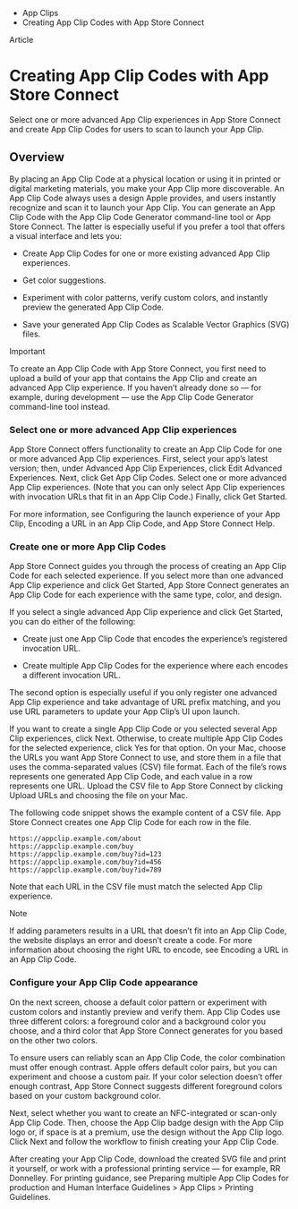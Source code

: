 

- App Clips
-  Creating App Clip Codes with App Store Connect 

Article

# Creating App Clip Codes with App Store Connect

Select one or more advanced App Clip experiences in App Store Connect and create App Clip Codes for users to scan to launch your App Clip.

## Overview

By placing an App Clip Code at a physical location or using it in printed or digital marketing materials, you make your App Clip more discoverable. An App Clip Code always uses a design Apple provides, and users instantly recognize and scan it to launch your App Clip. You can generate an App Clip Code with the App Clip Code Generator command-line tool or App Store Connect. The latter is especially useful if you prefer a tool that offers a visual interface and lets you:

- Create App Clip Codes for one or more existing advanced App Clip experiences.

- Get color suggestions.

- Experiment with color patterns, verify custom colors, and instantly preview the generated App Clip Code.

- Save your generated App Clip Codes as Scalable Vector Graphics (SVG) files.

Important

To create an App Clip Code with App Store Connect, you first need to upload a build of your app that contains the App Clip and create an advanced App Clip experience. If you haven’t already done so — for example, during development — use the App Clip Code Generator command-line tool instead.

### Select one or more advanced App Clip experiences

App Store Connect offers functionality to create an App Clip Code for one or more advanced App Clip experiences. First, select your app’s latest version; then, under Advanced App Clip Experiences, click Edit Advanced Experiences. Next, click Get App Clip Codes. Select one or more advanced App Clip experiences. (Note that you can only select App Clip experiences with invocation URLs that fit in an App Clip Code.) Finally, click Get Started.

For more information, see Configuring the launch experience of your App Clip, Encoding a URL in an App Clip Code, and App Store Connect Help.

### Create one or more App Clip Codes

App Store Connect guides you through the process of creating an App Clip Code for each selected experience. If you select more than one advanced App Clip experience and click Get Started, App Store Connect generates an App Clip Code for each experience with the same type, color, and design.

If you select a single advanced App Clip experience and click Get Started, you can do either of the following:

- Create just one App Clip Code that encodes the experience’s registered invocation URL.

- Create multiple App Clip Codes for the experience where each encodes a different invocation URL.

The second option is especially useful if you only register one advanced App Clip experience and take advantage of URL prefix matching, and you use URL parameters to update your App Clip’s UI upon launch.

If you want to create a single App Clip Code or you selected several App Clip experiences, click Next. Otherwise, to create multiple App Clip Codes for the selected experience, click Yes for that option. On your Mac, choose the URLs you want App Store Connect to use, and store them in a file that uses the comma-separated values (CSV) file format. Each of the file’s rows represents one generated App Clip Code, and each value in a row represents one URL. Upload the CSV file to App Store Connect by clicking Upload URLs and choosing the file on your Mac.

The following code snippet shows the example content of a CSV file. App Store Connect creates one App Clip Code for each row in the file.

```
https://appclip.example.com/about
https://appclip.example.com/buy
https://appclip.example.com/buy?id=123
https://appclip.example.com/buy?id=456
https://appclip.example.com/buy?id=789
```

Note that each URL in the CSV file must match the selected App Clip experience.

Note

If adding parameters results in a URL that doesn’t fit into an App Clip Code, the website displays an error and doesn’t create a code. For more information about choosing the right URL to encode, see Encoding a URL in an App Clip Code.

### Configure your App Clip Code appearance

On the next screen, choose a default color pattern or experiment with custom colors and instantly preview and verify them. App Clip Codes use three different colors: a foreground color and a background color you choose, and a third color that App Store Connect generates for you based on the other two colors.

To ensure users can reliably scan an App Clip Code, the color combination must offer enough contrast. Apple offers default color pairs, but you can experiment and choose a custom pair. If your color selection doesn’t offer enough contrast, App Store Connect suggests different foreground colors based on your custom background color.

Next, select whether you want to create an NFC-integrated or scan-only App Clip Code. Then, choose the App Clip badge design with the App Clip logo or, if space is at a premium, use the design without the App Clip logo. Click Next and follow the workflow to finish creating your App Clip Code.

After creating your App Clip Code, download the created SVG file and print it yourself, or work with a professional printing service — for example, RR Donnelley. For printing guidance, see Preparing multiple App Clip Codes for production and Human Interface Guidelines > App Clips > Printing Guidelines.

